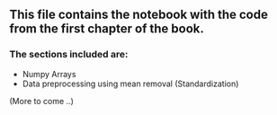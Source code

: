 ## **This file contains the notebook with the code from the first chapter of the book.**
### The sections included are:
- Numpy Arrays
- Data preprocessing using mean removal (Standardization)


(More to come ..)